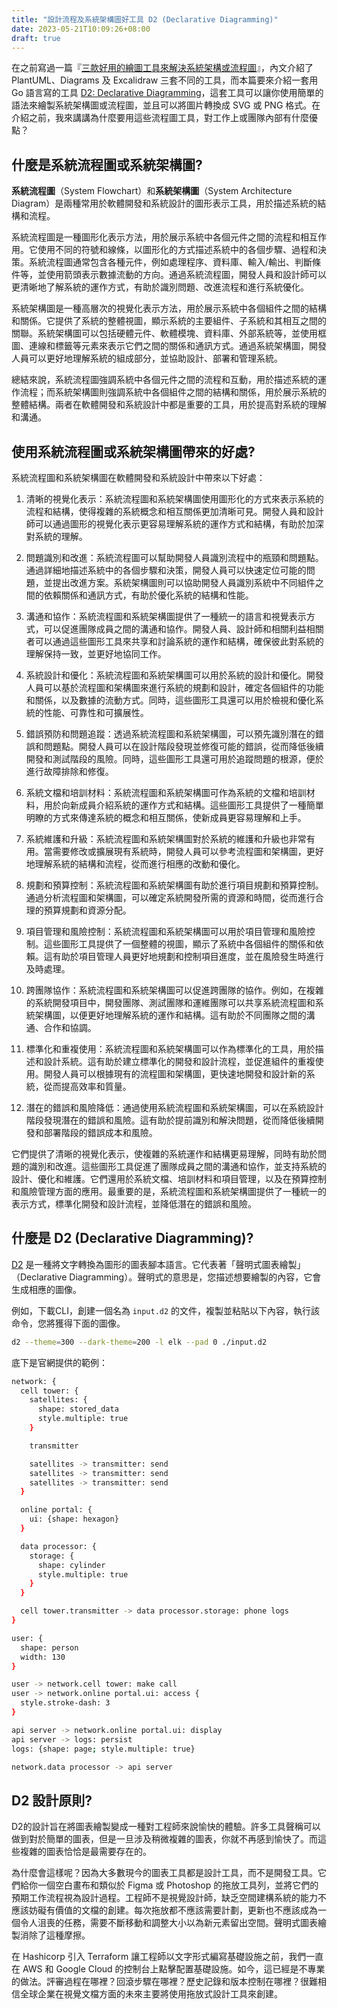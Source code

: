```yaml
---
title: "設計流程及系統架構圖好工具 D2 (Declarative Diagramming)"
date: 2023-05-21T10:09:26+08:00
draft: true
---
```


在之前寫過一篇『[三款好用的繪圖工具來解決系統架構或流程圖][1]』，內文介紹了 PlantUML、Diagrams 及 Excalidraw 三套不同的工具，而本篇要來介紹一套用 Go 語言寫的工具 [D2: Declarative Diagramming][2]，這套工具可以讓你使用簡單的語法來繪製系統架構圖或流程圖，並且可以將圖片轉換成 SVG 或 PNG 格式。在介紹之前，我來講講為什麼要用這些流程圖工具，對工作上或團隊內部有什麼優點？

[1]:https://blog.wu-boy.com/2022/09/three-tools-design-system-architecture-and-flow/
[2]:https://d2lang.com/

## 什麼是系統流程圖或系統架構圖?

**系統流程圖**（System Flowchart）和**系統架構圖**（System Architecture Diagram）是兩種常用於軟體開發和系統設計的圖形表示工具，用於描述系統的結構和流程。

系統流程圖是一種圖形化表示方法，用於展示系統中各個元件之間的流程和相互作用。它使用不同的符號和線條，以圖形化的方式描述系統中的各個步驟、過程和決策。系統流程圖通常包含各種元件，例如處理程序、資料庫、輸入/輸出、判斷條件等，並使用箭頭表示數據流動的方向。通過系統流程圖，開發人員和設計師可以更清晰地了解系統的運作方式，有助於識別問題、改進流程和進行系統優化。

系統架構圖是一種高層次的視覺化表示方法，用於展示系統中各個組件之間的結構和關係。它提供了系統的整體視圖，顯示系統的主要組件、子系統和其相互之間的關聯。系統架構圖可以包括硬體元件、軟體模塊、資料庫、外部系統等，並使用框圖、連線和標籤等元素來表示它們之間的關係和通訊方式。通過系統架構圖，開發人員可以更好地理解系統的組成部分，並協助設計、部署和管理系統。

總結來說，系統流程圖強調系統中各個元件之間的流程和互動，用於描述系統的運作流程；而系統架構圖則強調系統中各個組件之間的結構和關係，用於展示系統的整體結構。兩者在軟體開發和系統設計中都是重要的工具，用於提高對系統的理解和溝通。

## 使用系統流程圖或系統架構圖帶來的好處?

系統流程圖和系統架構圖在軟體開發和系統設計中帶來以下好處：

1. 清晰的視覺化表示：系統流程圖和系統架構圖使用圖形化的方式來表示系統的流程和結構，使得複雜的系統概念和相互關係更加清晰可見。開發人員和設計師可以通過圖形的視覺化表示更容易理解系統的運作方式和結構，有助於加深對系統的理解。

2. 問題識別和改進：系統流程圖可以幫助開發人員識別流程中的瓶頸和問題點。通過詳細地描述系統中的各個步驟和決策，開發人員可以快速定位可能的問題，並提出改進方案。系統架構圖則可以協助開發人員識別系統中不同組件之間的依賴關係和通訊方式，有助於優化系統的結構和性能。

3. 溝通和協作：系統流程圖和系統架構圖提供了一種統一的語言和視覺表示方式，可以促進團隊成員之間的溝通和協作。開發人員、設計師和相關利益相關者可以通過這些圖形工具來共享和討論系統的運作和結構，確保彼此對系統的理解保持一致，並更好地協同工作。

4. 系統設計和優化：系統流程圖和系統架構圖可以用於系統的設計和優化。開發人員可以基於流程圖和架構圖來進行系統的規劃和設計，確定各個組件的功能和關係，以及數據的流動方式。同時，這些圖形工具還可以用於檢視和優化系統的性能、可靠性和可擴展性。

5. 錯誤預防和問題追蹤：透過系統流程圖和系統架構圖，可以預先識別潛在的錯誤和問題點。開發人員可以在設計階段發現並修復可能的錯誤，從而降低後續開發和測試階段的風險。同時，這些圖形工具還可用於追蹤問題的根源，便於進行故障排除和修復。

6. 系統文檔和培訓材料：系統流程圖和系統架構圖可作為系統的文檔和培訓材料，用於向新成員介紹系統的運作方式和結構。這些圖形工具提供了一種簡單明瞭的方式來傳達系統的概念和相互關係，使新成員更容易理解和上手。

7. 系統維護和升級：系統流程圖和系統架構圖對於系統的維護和升級也非常有用。當需要修改或擴展現有系統時，開發人員可以參考流程圖和架構圖，更好地理解系統的結構和流程，從而進行相應的改動和優化。

8. 規劃和預算控制：系統流程圖和系統架構圖有助於進行項目規劃和預算控制。通過分析流程圖和架構圖，可以確定系統開發所需的資源和時間，從而進行合理的預算規劃和資源分配。

9. 項目管理和風險控制：系統流程圖和系統架構圖可以用於項目管理和風險控制。這些圖形工具提供了一個整體的視圖，顯示了系統中各個組件的關係和依賴。這有助於項目管理人員更好地規劃和控制項目進度，並在風險發生時進行及時處理。

10. 跨團隊協作：系統流程圖和系統架構圖可以促進跨團隊的協作。例如，在複雜的系統開發項目中，開發團隊、測試團隊和運維團隊可以共享系統流程圖和系統架構圖，以便更好地理解系統的運作和結構。這有助於不同團隊之間的溝通、合作和協調。

11. 標準化和重複使用：系統流程圖和系統架構圖可以作為標準化的工具，用於描述和設計系統。這有助於建立標準化的開發和設計流程，並促進組件的重複使用。開發人員可以根據現有的流程圖和架構圖，更快速地開發和設計新的系統，從而提高效率和質量。

12. 潛在的錯誤和風險降低：通過使用系統流程圖和系統架構圖，可以在系統設計階段發現潛在的錯誤和風險。這有助於提前識別和解決問題，從而降低後續開發和部署階段的錯誤成本和風險。

它們提供了清晰的視覺化表示，使複雜的系統運作和結構更易理解，同時有助於問題的識別和改進。這些圖形工具促進了團隊成員之間的溝通和協作，並支持系統的設計、優化和維護。它們還用於系統文檔、培訓材料和項目管理，以及在預算控制和風險管理方面的應用。最重要的是，系統流程圖和系統架構圖提供了一種統一的表示方式，標準化開發和設計流程，並降低潛在的錯誤和風險。

## 什麼是 D2 (Declarative Diagramming)?

[D2][2] 是一種將文字轉換為圖形的圖表腳本語言。它代表著「聲明式圖表繪製」（Declarative Diagramming）。聲明式的意思是，您描述想要繪製的內容，它會生成相應的圖像。

例如，下載CLI，創建一個名為 `input.d2` 的文件，複製並粘貼以下內容，執行該命令，您將獲得下面的圖像。

```sh
d2 --theme=300 --dark-theme=200 -l elk --pad 0 ./input.d2
```

底下是官網提供的範例：

```sh
network: {
  cell tower: {
    satellites: {
      shape: stored_data
      style.multiple: true
    }

    transmitter

    satellites -> transmitter: send
    satellites -> transmitter: send
    satellites -> transmitter: send
  }

  online portal: {
    ui: {shape: hexagon}
  }

  data processor: {
    storage: {
      shape: cylinder
      style.multiple: true
    }
  }

  cell tower.transmitter -> data processor.storage: phone logs
}

user: {
  shape: person
  width: 130
}

user -> network.cell tower: make call
user -> network.online portal.ui: access {
  style.stroke-dash: 3
}

api server -> network.online portal.ui: display
api server -> logs: persist
logs: {shape: page; style.multiple: true}

network.data processor -> api server
```

## D2 設計原則?

D2的設計旨在將圖表繪製變成一種對工程師來說愉快的體驗。許多工具聲稱可以做到對於簡單的圖表，但是一旦涉及稍微複雜的圖表，你就不再感到愉快了。而這些複雜的圖表恰恰是最需要存在的。

為什麼會這樣呢？因為大多數現今的圖表工具都是設計工具，而不是開發工具。它們給你一個空白畫布和類似於 Figma 或 Photoshop 的拖放工具列，並將它們的預期工作流程視為設計過程。工程師不是視覺設計師，缺乏空間建構系統的能力不應該妨礙有價值的文檔的創建。每次拖放都不應該需要計劃，更新也不應該成為一個令人沮喪的任務，需要不斷移動和調整大小以為新元素留出空間。聲明式圖表繪製消除了這種摩擦。

在 Hashicorp 引入 Terraform 讓工程師以文字形式編寫基礎設施之前，我們一直在 AWS 和 Google Cloud 的控制台上點擊配置基礎設施。如今，這已經是不專業的做法。評審過程在哪裡？回滾步驟在哪裡？歷史記錄和版本控制在哪裡？很難相信全球企業在視覺文檔方面的未來主要將使用拖放式設計工具來創建。
